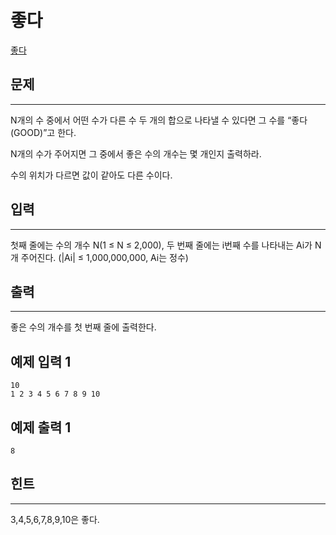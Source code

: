 # 좋다

[좋다](https://www.acmicpc.net/problem/1253)

## 문제
---
N개의 수 중에서 어떤 수가 다른 수 두 개의 합으로 나타낼 수 있다면 그 수를 “좋다(GOOD)”고 한다.

N개의 수가 주어지면 그 중에서 좋은 수의 개수는 몇 개인지 출력하라.

수의 위치가 다르면 값이 같아도 다른 수이다.

## 입력
---
첫째 줄에는 수의 개수 N(1 ≤ N ≤ 2,000), 두 번째 줄에는 i번째 수를 나타내는 Ai가 N개 주어진다. (|Ai| ≤ 1,000,000,000, Ai는 정수)

## 출력
---
좋은 수의 개수를 첫 번째 줄에 출력한다.

## 예제 입력 1 

```
10
1 2 3 4 5 6 7 8 9 10
```

## 예제 출력 1 

```
8
```

## 힌트
---
3,4,5,6,7,8,9,10은 좋다.
